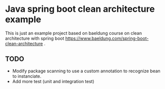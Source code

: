 # Java spring boot clean architecture example

This is just an example project based on baeldung course on clean architecture with 
spring boot https://www.baeldung.com/spring-boot-clean-architecture .

## TODO

- Modify package scanning to use a custom annotation to recognize bean to instanciate.
- Add more test (unit and integration test)